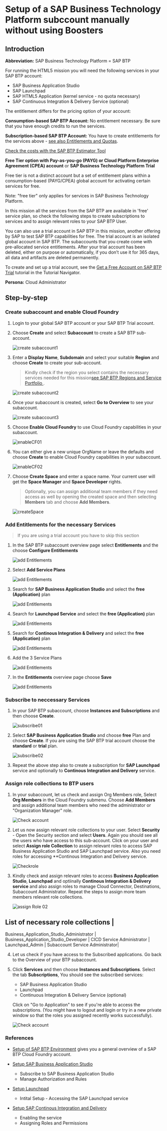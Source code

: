 # Setup of a SAP Business Technology Platform subccount manually without using Boosters

## Introduction

**Abbreviation:** SAP Business Technology Platform = SAP BTP

For running the HTML5 mission you will need the following services in your SAP BTP account:

* SAP Business Application Studio
* SAP Launchpad   
* SAP HTML5 Application (kernel service - no quota necessary)
* SAP Continuous Integration & Delivery Service (optional)

The entitlement differs for the pricing option of your account:

**Consumption-based SAP BTP Account:** 
No entitlement necessary. Be sure that you have enough credits to run the services.

**Subscription-based SAP BTP Account:** 
You have to create entitlements for the services above - [see also Entitlements and Quotas](https://help.sap.com/viewer/df50977d8bfa4c9a8a063ddb37113c43/Cloud/en-US/38ecf59cdda64150a102cfaa62d5faab.html#loio363f0f68f9704830ac65c87a2562559b).


[Check the costs with the SAP BTP Estimator Tool](https://www.sap.com/products/cloud-platform/pricing/estimator-tool.html)

**Free Tier option with Pay-as-you-go (PAYG) or Cloud Platform Enterprise Agreement (CPEA) account** or **SAP Business Technology Platform Trial**

Free tier is not a distinct account but a set of entitlement plans within a consumption-based (PAYG/CPEA) global account for activating certain services for free.

Note: "free tier" only applies for services in SAP Business Technology Platform.

In this mission all the services from the SAP BTP are available in 'free' service plan, so check the following steps to create subscriptions to services and to assign relevant roles to your SAP BTP User.

You can also use a trial account in SAP BTP in this mission, another offering by SAP to test SAP BTP capabilities for free. The trial account is an isolated global account in SAP BTP. The subaccounts that you create come with pre-allocated service entitlements. After your trial account has been deleted, either on purpose or automatically, if you don’t use it for 365 days, all data and artifacts are deleted permanently.

To create and set up a trial account, see the [Get a Free Account on SAP BTP Trial](https://developers.sap.com/tutorials/hcp-create-trial-account.html) tutorial in the Tutorial Navigator.


**Persona:** Cloud Administrator



## Step-by-step

### Create subaccount and enable Cloud Foundry

   
1. Login to your global SAP BTP account or your SAP BTP Trial account.
2. Choose **Create** and select **Subaccount** to create a SAP BTP sub-account.
   
   ![create subaccount1](./images/createsubaccount1.png)

3. Enter a **Display Name**, **Subdomain** and select your suitable **Region** and choose **Create** to create your sub-account. 

   > Kindly check if the region you select contains the necessary services needed for this mission[see SAP BTP Regions and Service Portfolio ](https://help.sap.com/doc/aa1ccd10da6c4337aa737df2ead1855b/Cloud/en-US/3b642f68227b4b1398d2ce1a5351389a.html).
   
   ![create subaccount2](./images/createsubaccount2.png)

4. Once your subaccount is created, select **Go to Overview** to see your subaccount.
    
    ![create subaccount3](./images/createsubaccount3.png)
    
5. Choose **Enable Cloud Foundry** to use Cloud Foundry capabilities in your subaccount.

   ![enableCF01](./images/enableCF01.png)
   
6. You can either give a new unique OrgName or leave the defaults and choose **Create** to enable Cloud Foundry capabilities in your subaccount.

   ![enableCF02](./images/enableCF02.png)

7. Choose **Create Space** and enter a space name. Your current user will get the **Space Manager** and **Space Developer** rights.
   > Optionally, you can assign additional team members if they need access as well by opening the created space and then selecting **Members** tab and choose **Add Members**.

   ![createSpace](./images/createSpace.png)

### Add Entitlements for the necessary Services

> If you are using a trial account you have to skip this section
1. In the SAP BTP subaccount overview page select **Entitlements** and the choose **Configure Entitlements**
   
   ![add Entitlements](./images/entitlement1.png)
2. Select **Add Service Plans**
   
   ![add Entitlements](./images/entitlement2.png)

3. Search for **SAP Business Application Studio** and select the **free (Application)** plan
   
   ![add Entitlements](./images/entitlement3.png) 

4. Search for **Launchpad Service** and select the **free (Application)** plan
   
   ![add Entitlements](./images/entitlement4.png) 

5. Search for **Continous Integration & Delivery** and select the **free (Application)** plan
   
   ![add Entitlements](./images/entitlement5.png)

6. Add the 3 Service Plans
   
   ![add Entitlements](./images/entitlement6.png)

7. In the **Entitlements** overview page choose **Save** 
   
   ![add Entitlements](./images/entitlement7.png)

### Subscribe to neccessary Services

1. In your SAP BTP subaccount, choose **Instances and Subscriptions** and then choose **Create**.
   
   ![subscribe01](./images/subscribe01.png)
   
2. Select **SAP Business Application Studio** and choose **free** Plan and choose **Create**. If you are using the SAP BTP trial account choose the **standard** or **trial** plan. 

   ![subscribe02](./images/subscribe02.png)

3. Repeat the above step also to create a subscription for **SAP Launchpad** service and optionally to **Continous Integration and Delivery** service.


### Assign role collections to BTP users


1. In your subaccount, let us check and assign Org Members role, Select **Org Members** in the Cloud Foundry submenu. Choose **Add Members** and assign additional team members who need the administrator or "Organization Manager" role. 
   
     ![Check account](./images/checkMembers.png)

2. Let us now assign relevant role collections to your user. Select **Security** - Open the Security section and select **Users**. Again you should see all the users who have access to this sub-account. Click on your user and select **Assign role Collection** to assign relevant roles to access SAP Business Application Studio and SAP Launchpad service. Also you need roles for accessing **Continous Integration and Delivery service.

     ![Checkrole](./images/assignRole01.png)




3. Kindly check and assign relevant roles to access  **Business Application Studio**, **Launchpad** and optiinally **Continous Integration & Delivery service** and also assign roles to manage Cloud Connector, Destinations, Subaccount Administrator. Repeat the steps to assign more team members relevant role collections.

     ![assign Role 02](./images/assignRole02.png)
   
**List of necessary role collections** |
-------------------------------------------
Business_Application_Studio_Administrator |
Business_Application_Studio_Developer |
CICD Service Administrator |
Launchpad_Admin |
Subaccount Service Administrator|
     
4. Let us check if you have access to the Subscribed applications. Go back to the Overview of your BTP subaccount.

5. Click **Services** and then choose **Instances and Subscriptions**. Select the tab **Subscriptions**, You should see the subscribed services:

    * SAP Business Application Studio
    * Launchpad
    * Continuous Integration & Delivery Service (optional)
  
   Click on "Go to Application" to see if you're able to access the subscriptions. (You might have to logout and login or try in a new private window so that the roles you assigned recently works successfully).

   ![Check account](./images/openBizAppStudio.png)
   
   

### References


* [Setup of SAP BTP Environment](https://help.sap.com/viewer/368c481cd6954bdfa5d0435479fd4eaf/Cloud/en-US/302b47b11e1749c3aa9478f4123fc216.html) gives you a general overview of a SAP BTP Cloud Foundry account.

  
* [Setup SAP Business Application Studio](https://help.sap.com/viewer/9d1db9835307451daa8c930fbd9ab264/Cloud/en-US/6331319fd9ea4f0ea5331e21df329539.html)
  
    * Subscribe to SAP Business Application Studio
    * Manage Authorization and Rules
  

* [Setup Launchpad](https://help.sap.com/viewer/8c8e1958338140699bd4811b37b82ece/Cloud/en-US/fd79b232967545569d1ae4d8f691016b.html)

    * Intital Setup - Accessing the SAP Launchpad service

* [Setup SAP Continous Integration and Delivery](https://help.sap.com/viewer/99c72101f7ee40d0b2deb4df72ba1ad3/Cloud/en-US/719acaf61e4b4bf0a496483155c52570.html)
  
    * Enabling the service
    * Assigning Roles and Permissions






